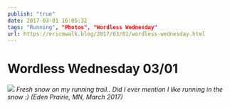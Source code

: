 ```yaml
---
publish: "true"
date: 2017-03-01 16:05:32
tags: "Running", "Photos", "Wordless Wednesday"
url: https://ericmwalk.blog/2017/03/01/wordless-wednesday.html
---
```


# Wordless Wednesday 03/01

![](https://ericmwalk.blog/uploads/2022/77ffb77c67.jpg)
*Fresh snow on my running trail.. Did I ever mention I like running in the snow :) (Eden Prairie, MN, March 2017)*
